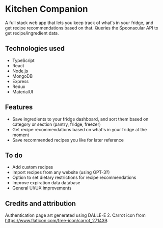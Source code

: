 # Kitchen Companion

A full stack web app that lets you keep track of what's in your fridge, and get recipe recommendations based on that. Queries the Spoonacular API to get recipe/ingredient data.

## Technologies used

- TypeScript
- React
- Node.js
- MongoDB
- Express
- Redux
- MaterialUI

## Features

- Save ingredients to your fridge dashboard, and sort them based on category or section (pantry, fridge, freezer)
- Get recipe recommendations based on what's in your fridge at the moment
- Save recommended recipes you like for later reference

## To do

- Add custom recipes
- Import recipes from any website (using GPT-3?)
- Option to set dietary restrictions for recipe recommendations
- Improve expiration data database
- General UI/UX improvements

## Credits and attribution

Authentication page art generated using DALLE-E 2.
Carrot icon from https://www.flaticon.com/free-icon/carrot_271439.
